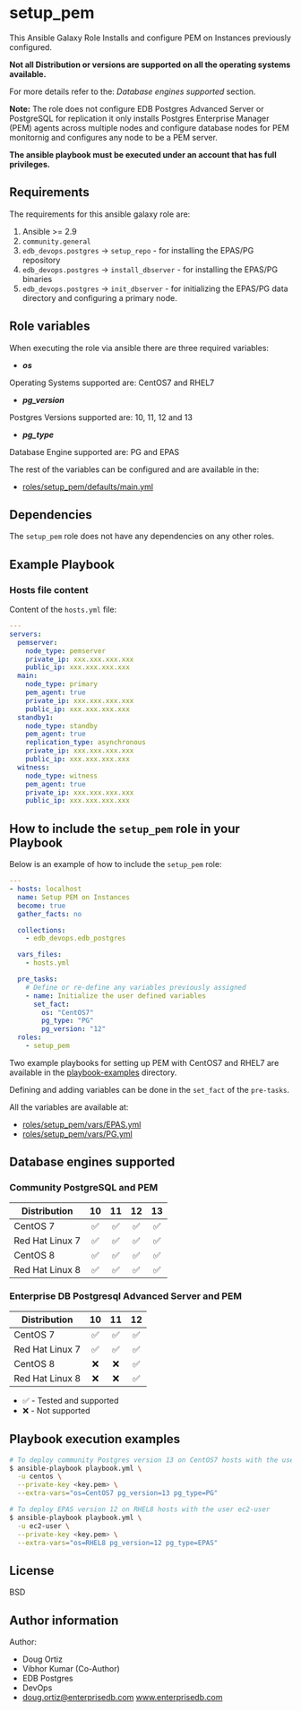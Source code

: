 # setup_pem

This Ansible Galaxy Role Installs and configure PEM on Instances previously
configured.

**Not all Distribution or versions are supported on all the operating systems
available.**

For more details refer to the: *Database engines supported* section.

**Note:**
The role does not configure EDB Postgres Advanced Server or PostgreSQL for
replication it only installs Postgres Enterprise Manager (PEM) agents across
multiple nodes and configure database nodes for PEM monitornig and configures
any node to be a PEM server.

**The ansible playbook must be executed under an account that has full
privileges.**

## Requirements

The requirements for this ansible galaxy role are:

  1. Ansible >= 2.9
  2. `community.general`
  3. `edb_devops.postgres` -> `setup_repo` - for installing the EPAS/PG
     repository
  4. `edb_devops.postgres` -> `install_dbserver` - for installing the EPAS/PG
     binaries
  5. `edb_devops.postgres` -> `init_dbserver` - for initializing the EPAS/PG
     data directory and configuring a primary node.

## Role variables

When executing the role via ansible there are three required variables:

  * ***os***

  Operating Systems supported are: CentOS7 and RHEL7

  * ***pg_version***

  Postgres Versions supported are: 10, 11, 12 and 13

  * ***pg_type***

  Database Engine supported are: PG and EPAS

The rest of the variables can be configured and are available in the:

  * [roles/setup_pem/defaults/main.yml](./defaults/main.yml)

## Dependencies

The `setup_pem` role does not have any dependencies on any other roles.

## Example Playbook

### Hosts file content

Content of the `hosts.yml` file:

```yaml
---
servers:
  pemserver:
    node_type: pemserver
    private_ip: xxx.xxx.xxx.xxx
    public_ip: xxx.xxx.xxx.xxx
  main:
    node_type: primary
    pem_agent: true
    private_ip: xxx.xxx.xxx.xxx
    public_ip: xxx.xxx.xxx.xxx
  standby1:
    node_type: standby
    pem_agent: true
    replication_type: asynchronous
    private_ip: xxx.xxx.xxx.xxx
    public_ip: xxx.xxx.xxx.xxx
  witness:
    node_type: witness
    pem_agent: true
    private_ip: xxx.xxx.xxx.xxx
    public_ip: xxx.xxx.xxx.xxx
```


## How to include the `setup_pem` role in your Playbook

Below is an example of how to include the `setup_pem` role:

```yaml
---
- hosts: localhost
  name: Setup PEM on Instances
  become: true
  gather_facts: no

  collections:
    - edb_devops.edb_postgres

  vars_files:
    - hosts.yml

  pre_tasks:
    # Define or re-define any variables previously assigned
    - name: Initialize the user defined variables
      set_fact:
        os: "CentOS7"
        pg_type: "PG"
        pg_version: "12"
  roles:
    - setup_pem
```

Two example playbooks for setting up PEM with CentOS7 and RHEL7 are available
in the [playbook-examples](/playbook-examples) directory.

Defining and adding variables can be done in the `set_fact` of the `pre-tasks`.

All the variables are available at:

  - [roles/setup_pem/vars/EPAS.yml](./vars/EPAS.yml) 
  - [roles/setup_pem/vars/PG.yml](./vars/PG.yml) 

## Database engines supported

### Community PostgreSQL and PEM

| Distribution | 10 | 11 | 12 | 13 |
| ------------------------- |:--:|:--:|:--:|:--:|
| CentOS 7 | :white_check_mark:| :white_check_mark:| :white_check_mark:| :white_check_mark:|
| Red Hat Linux 7 | :white_check_mark:| :white_check_mark:| :white_check_mark:| :white_check_mark:|
| CentOS 8 | :white_check_mark:| :white_check_mark:| :white_check_mark:| :white_check_mark:|
| Red Hat Linux 8 | :white_check_mark:| :white_check_mark:| :white_check_mark:| :white_check_mark:|

### Enterprise DB Postgresql Advanced Server and PEM

| Distribution | 10 | 11 | 12 |
| ------------------------- |:--:|:--:|:--:|
| CentOS 7 | :white_check_mark:| :white_check_mark:| :white_check_mark:|
| Red Hat Linux 7 | :white_check_mark:| :white_check_mark:| :white_check_mark:|
| CentOS 8 | :x:| :x:| :white_check_mark:|
| Red Hat Linux 8 | :x:| :x:| :white_check_mark:|

- :white_check_mark: - Tested and supported
- :x: - Not supported

## Playbook execution examples

```bash
# To deploy community Postgres version 13 on CentOS7 hosts with the user centos
$ ansible-playbook playbook.yml \
  -u centos \
  --private-key <key.pem> \
  --extra-vars="os=CentOS7 pg_version=13 pg_type=PG"
```
```bash
# To deploy EPAS version 12 on RHEL8 hosts with the user ec2-user
$ ansible-playbook playbook.yml \
  -u ec2-user \
  --private-key <key.pem> \
  --extra-vars="os=RHEL8 pg_version=12 pg_type=EPAS"
```

## License

BSD

## Author information

Author:

  * Doug Ortiz
  * Vibhor Kumar (Co-Author)
  * EDB Postgres
  * DevOps
  * doug.ortiz@enterprisedb.com www.enterprisedb.com
